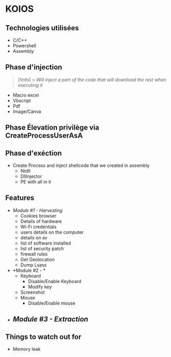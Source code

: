 # KOIOS

## Technologies utilisées

- C/C++
- Powershell
- Assembly

## Phase d'injection

> [!Info] > *Will inject a part of the code that will download the rest when executing it*

- Macro excel
- Vbscript
- Pdf
- Image/Canva


## Phase Élevation privilège via CreateProcessUserAsA


## Phase d'exéction

- Create Process and inject shellcode that we created in assembly
	- Ntdll
	- DllInjector
	- PE with all in it

## Features

- *Module #1 - Harvesting*
	- Cookies browser
	- Details of hardware
	- Wi-Fi credentials
	- users details on the computer
	- details on av
	- list of software installed
	- list of security patch
	- firewall rules
	- Get Geolocation
	- Dump Lsass
- *Module #2 - *
	- Keyboard
		- Disable/Enable Keyboard
		- Modify key
	- Screenshot
	- Mouse
		- Disable/Enable mouse
- *Module #3 - Extraction*
	- 


## Things to watch out for

- Memory leak
